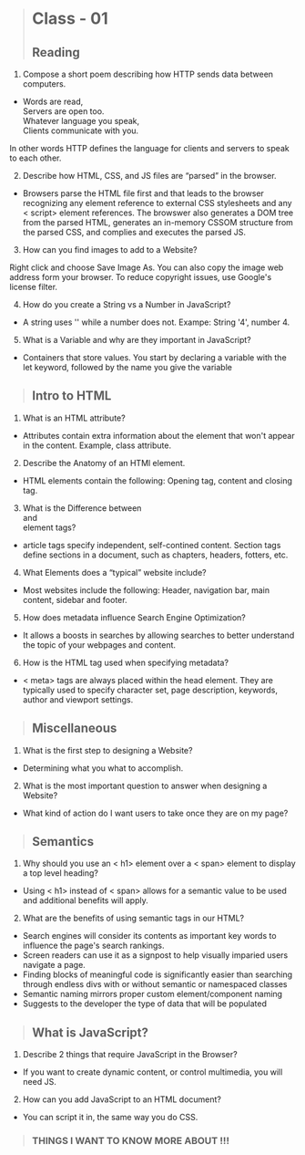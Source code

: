 ># Class - 01  
>## Reading

1. Compose a short poem describing how HTTP sends data between computers.  

* Words are read,  
Servers are open too.  
Whatever language you speak,  
Clients communicate with you.

In other words HTTP defines the language for clients and servers to speak to each other.  

2. Describe how HTML, CSS, and JS files are “parsed” in the browser.  

* Browsers parse the HTML file first and that leads to the browser recognizing any element reference to external CSS stylesheets and any < script> element references.  The browswer also generates a DOM tree from the parsed HTML, generates an in-memory CSSOM structure from the parsed CSS, and complies and executes the parsed JS.  

3. How can you find images to add to a Website?  

Right click and choose Save Image As.  You can also copy the image web address form your browser.  To reduce copyright issues, use Google's license filter.  

4. How do you create a String vs a Number in JavaScript?

* A string uses '' while a number does not.  Exampe: String '4', number 4.  

5. What is a Variable and why are they important in JavaScript?  

* Containers that store values.  You start by declaring a variable with the let keyword, followed by the name you give the variable

>## Intro to HTML 

1. What is an HTML attribute? 

* Attributes contain extra information about the element that won't appear in the content.  Example, class attribute. 

2. Describe the Anatomy of an HTMl element. 

* HTML elements contain the following:  Opening tag, content and closing tag. 

3. What is the Difference between <article> and <section> element tags?

* article tags specify independent, self-contined content.  Section tags define sections in a document, such as chapters, headers, fotters, etc.  

4. What Elements does a “typical” website include? 

* Most websites include the following:  Header, navigation bar, main content, sidebar and footer. 

5. How does metadata influence Search Engine Optimization?

* It allows a boosts in searches by allowing searches to better understand the topic of your webpages and content.  

6. How is the <meta> HTML tag used when specifying metadata?

* < meta> tags are always placed within the head element.  They are typically used to specify character set, page description, keywords, author and viewport settings.  

>## Miscellaneous 

1. What is the first step to designing a Website? 

* Determining what you what to accomplish. 

2. What is the most important question to answer when designing a Website? 

* What kind of action do I want users to take once they are on my page? 

>## Semantics 

1. Why should you use an < h1> element over a < span> element to display a top level heading? 

* Using < h1> instead of < span> allows for a semantic value to be used and additional benefits will apply. 

2. What are the benefits of using semantic tags in our HTML?

* Search engines will consider its contents as important key words to influence the page's search rankings.  
* Screen readers can use it as a signpost to help visually imparied users navigate a page.
* Finding blocks of meaningful code is significantly easier than searching through endless divs with or without semantic or namespaced classes
* Semantic naming mirrors proper custom element/component naming
* Suggests to the developer the type of data that will be populated

>## What is JavaScript?  

1. Describe 2 things that require JavaScript in the Browser? 

* If you want to create dynamic content, or control multimedia, you will need JS. 

2. How can you add JavaScript to an HTML document? 

* You can script it in, the same way you do CSS.

>### THINGS I WANT TO KNOW MORE ABOUT !!! 
